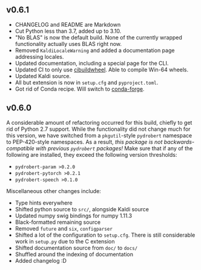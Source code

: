 v0.6.1
------

- CHANGELOG and README are Markdown
- Cut Python less than 3.7, added up to 3.10.
- "No BLAS" is now the default build. None of the currently wrapped
  functionality actually uses BLAS right now. 
- Removed `KaldiLocaleWarning` and added a documentation page addressing
  locales.
- Updated documentation, including a special page for the CLI.
- Updated CI to only use [cibuildwheel](https://github.com/pypa/cibuildwheel/).
  Able to compile Win-64 wheels.
- Updated Kaldi source.
- All but extension is now in `setup.cfg` and `pyproject.toml`.
- Got rid of Conda recipe. Will switch to
  [conda-forge](https://conda-forge.org/).

v0.6.0
------

A considerable amount of refactoring occurred for this build, chiefly to get
rid of Python 2.7 support. While the functionality did not change much for this
version, we have switched from a `pkgutil`-style `pydrobert` namespace to
PEP-420-style namespaces. As a result, *this package is not
backwards-compatible with previous `pydrobert` packages!* Make sure that if
any of the following are installed, they exceed the following version
thresholds:

- `pydrobert-param >0.2.0`
- `pydrobert-pytorch >0.2.1`
- `pydrobert-speech >0.1.0`

Miscellaneous other changes include:

- Type hints everywhere
- Shifted python source to `src/`, alongside Kaldi source
- Updated numpy swig bindings for numpy 1.11.3
- Black-formatted remaining source
- Removed `future` and `six`, `configparser`
- Shifted a lot of the configuration to `setup.cfg`. There is still
  considerable work in `setup.py` due to the C extension
- Shifted documentation source from `doc/` to `docs/`
- Shuffled around the indexing of documentation
- Added changelog :D

